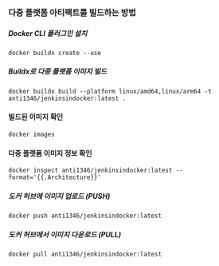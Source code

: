 ### 다중 플랫폼 아티팩트를 빌드하는 방법
##### Docker CLI 플러그인 설치
```
docker buildx create --use
```
##### Buildx로 다중 플랫폼 이미지 빌드
```
docker buildx build --platform linux/amd64,linux/arm64 -t anti1346/jenkinsindocker:latest .
```
#### 빌드된 이미지 확인
```
docker images
```
#### 다중 플랫폼 이미지 정보 확인
```
docker inspect anti1346/jenkinsindocker:latest --format='{{.Architecture}}'
```
##### 도커 허브에 이미지 업로드 (PUSH)
```
docker push anti1346/jenkinsindocker:latest
```
##### 도커 허브에서 이미지 다운로드 (PULL)
```
docker pull anti1346/jenkinsindocker:latest
```
